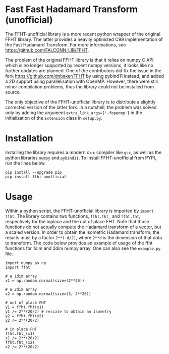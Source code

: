 # Fast Fast Hadamard Transform (unofficial)

The FFHT-unofficial library is a more recent python wrapper of the original FFHT library. The latter provides a heavily optimized C99 implementation of the Fast Hadamard Transform. For more informations, see https://github.com/FALCONN-LIB/FFHT.

The problem of the original FFHT library is that it relies on numpy C API which is no longer supported by recent numpy versions, it looks like no further updates are planned. One of the contributors did fix the issue in the fork https://github.com/dnbaker/FFHT by using pybind11 instead, and added a 2D support using parallélisation with OpenMP. However, there were still minor compilation problems, thus the library could not be installed from source.

The only objective of the FFHT-unofficial library is to distribute a slightly corrected version  of the latter fork. In a nutshell, the problem was solved only by adding the argument `extra_link_args=['-fopenmp']` in the initialization of the `Extension` class in `setup.py`.

# Installation

Installing the library requires a modern c++ compiler like `gcc`, as well as the python libraries `numpy` and `pybind11`. To install FFHT-unofficial from PYPI, run the lines below.

```
pip install --upgrade pip
pip install ffht-unofficial
```

# Usage

Within a python script, the FFHT-unofficial library is imported by `import ffht`. The library contains two functions, `ffht.fht_` and `ffht.fht`, respectively for the inplace and the out of place FHT. Note that those functions do not actually compute the Hadamard transform of a vector, but a scaled version. In order to obtain the isometric Hadamard transform, the results must by a factor `2**(-d/2)`, where `2**d` is the dimension of that data to transform. The code below provides an example of usage of the ffht functions for 1dim and 2dim numpy array. One can also see the `example.py` file.


```
import numpy as np
import ffht

# a 1dim array
x1 = np.random.normal(size=(2**20))

# a 2dim array
x2 = np.random.normal(size=(3, 2**20))

# out of place FHT
y1 = ffht.fht(x1)
y1 /= 2**(20/2) # rescale to obtain an isometry
y2 = ffht.fht(x2)
y2 /= 2**(20/2)

# in place FHT
ffht.fht_(x1)
x1 /= 2**(20/2)
ffht.fht_(x2)
x2 /= 2**(20/2)
```
